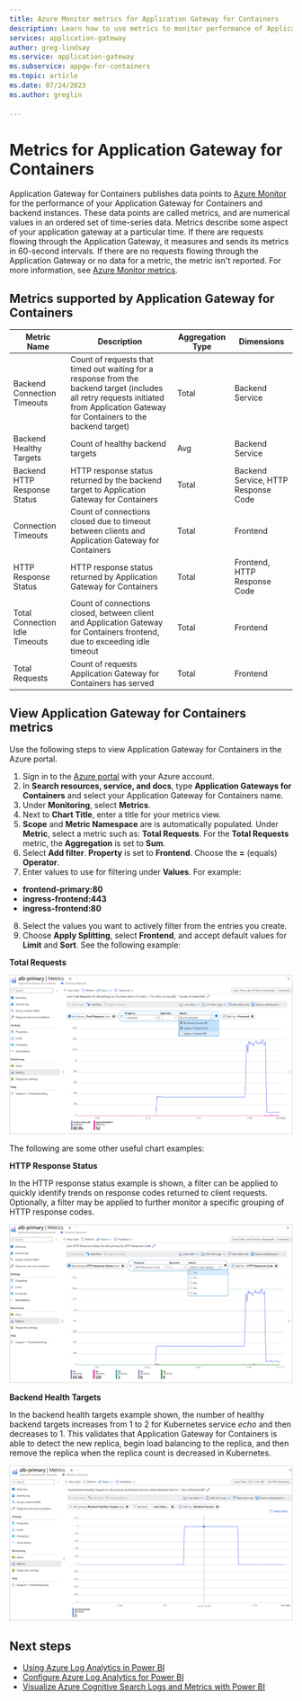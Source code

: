 ```yaml
---
title: Azure Monitor metrics for Application Gateway for Containers
description: Learn how to use metrics to monitor performance of Application Gateway for Containers
services: application-gateway
author: greg-lindsay
ms.service: application-gateway
ms.subservice: appgw-for-containers
ms.topic: article
ms.date: 07/24/2023
ms.author: greglin

---
```

# Metrics for Application Gateway for Containers

Application Gateway for Containers publishes data points to [Azure Monitor](../../azure-monitor/overview.md) for the performance of your Application Gateway for Containers and backend instances. These data points are called metrics, and are numerical values in an ordered set of time-series data. Metrics describe some aspect of your application gateway at a particular time. If there are requests flowing through the Application Gateway, it measures and sends its metrics in 60-second intervals. If there are no requests flowing through the Application Gateway or no data for a metric, the metric isn't reported. For more information, see [Azure Monitor metrics](../../azure-monitor/essentials/data-platform-metrics.md).

## Metrics supported by Application Gateway for Containers

| Metric Name | Description | Aggregation Type | Dimensions |
| ----------- | ----------- | ---------------- | ---------- |
| Backend Connection Timeouts | Count of requests that timed out waiting for a response from the backend target (includes all retry requests initiated from Application Gateway for Containers to the backend target) | Total | Backend Service |
| Backend Healthy Targets | Count of healthy backend targets | Avg | Backend Service |
| Backend HTTP Response Status | HTTP response status returned by the backend target to Application Gateway for Containers | Total | Backend Service, HTTP Response Code |
| Connection Timeouts | Count of connections closed due to timeout between clients and Application Gateway for Containers | Total | Frontend |
| HTTP Response Status | HTTP response status returned by Application Gateway for Containers | Total | Frontend, HTTP Response Code |
| Total Connection Idle Timeouts | Count of connections closed, between client and Application Gateway for Containers frontend, due to exceeding idle timeout | Total | Frontend |
| Total Requests | Count of requests Application Gateway for Containers has served | Total | Frontend |

## View Application Gateway for Containers metrics

Use the following steps to view Application Gateway for Containers in the Azure portal.

1. Sign in to the [Azure portal](https://portal.azure.com) with your Azure account.
2. In **Search resources, service, and docs**, type **Application Gateways for Containers** and select your Application Gateway for Containers name.
3. Under **Monitoring**, select **Metrics**.
4. Next to **Chart Title**, enter a title for your metrics view.
5. **Scope** and **Metric Namespace** are is automatically populated. Under **Metric**, select a metric such as: **Total Requests**. For the **Total Requests** metric, the **Aggregation** is set to **Sum**.
6. Select **Add filter**. **Property** is set to **Frontend**. Choose the **=** (equals) **Operator**. 
7. Enter values to use for filtering under **Values**. For example: 
 - **frontend-primary:80** 
 - **ingress-frontend:443**
 - **ingress-frontend:80**
8. Select the values you want to actively filter from the entries you create. 
9. Choose **Apply Splitting**, select **Frontend**, and accept default values for **Limit** and **Sort**. See the following example:

  **Total Requests**

  ![Application Gateway for Containers metrics total requests](./media/application-gateway-for-containers-metrics/total-requests.png)

  The following are some other useful chart examples:

  **HTTP Response Status**

  In the HTTP response status example is shown, a filter can be applied to quickly identify trends on response codes returned to client requests. Optionally, a filter may be applied to further monitor a specific grouping of HTTP response codes.

  ![Application Gateway for Containers metrics HTTP response status](./media/application-gateway-for-containers-metrics/http-response-status.png)

  **Backend Health Targets**
  
  In the backend health targets example shown, the number of healthy backend targets increases from 1 to 2 for Kubernetes service _echo_ and then decreases to 1.  This validates that Application Gateway for Containers is able to detect the new replica, begin load balancing to the replica, and then remove the replica when the replica count is decreased in Kubernetes.

  ![Application Gateway for Containers metrics backend healthy targets](./media/application-gateway-for-containers-metrics/backend-healthy-targets.png)


## Next steps

* [Using Azure Log Analytics in Power BI](/power-bi/transform-model/log-analytics/desktop-log-analytics-overview)
* [Configure Azure Log Analytics for Power BI](/power-bi/transform-model/log-analytics/desktop-log-analytics-configure)
* [Visualize Azure Cognitive Search Logs and Metrics with Power BI](/azure/search/search-monitor-logs-powerbi)
